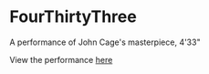 # FourThirtyThree
A performance of John Cage's masterpiece, 4'33"

View the performance [here](http://derelict.computer/fourthirtythree/)
